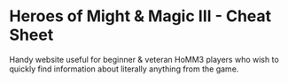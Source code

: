 # Heroes of Might & Magic III - Cheat Sheet


Handy website useful for beginner & veteran HoMM3 players who wish to quickly find information about literally anything from the game.